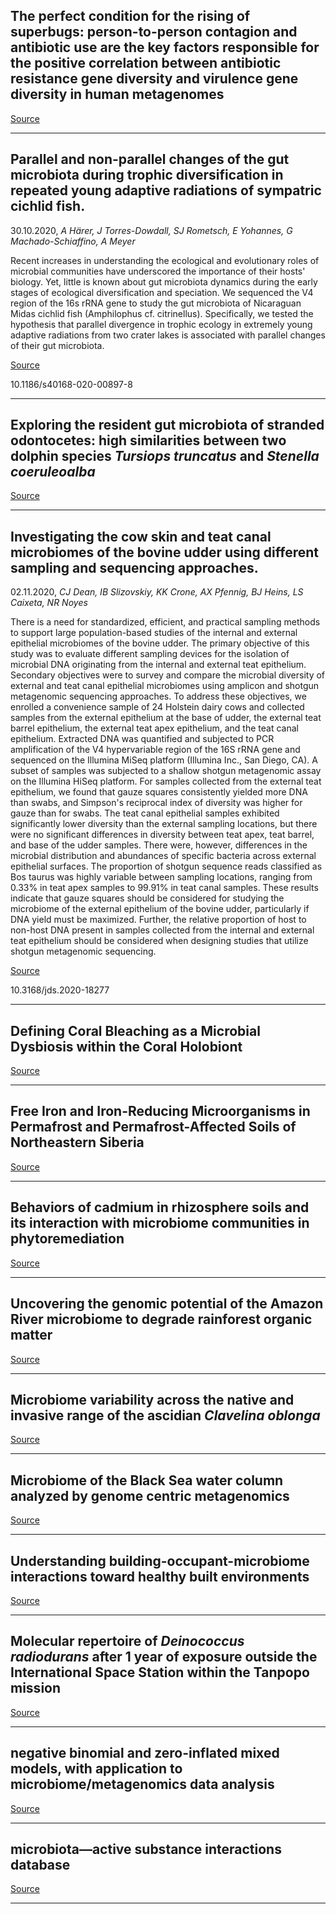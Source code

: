 ## The perfect condition for the rising of superbugs: person-to-person contagion and antibiotic use are the key factors responsible for the positive correlation between antibiotic resistance gene diversity and virulence gene diversity in human metagenomes

[Source](https://www.biorxiv.org/content/10.1101/2020.04.25.061853v3?%3Fcollection=)

---

## Parallel and non-parallel changes of the gut microbiota during trophic diversification in repeated young adaptive radiations of sympatric cichlid fish.
 30.10.2020, _A Härer, J Torres-Dowdall, SJ Rometsch, E Yohannes, G Machado-Schiaffino, A Meyer_


Recent increases in understanding the ecological and evolutionary roles of microbial communities have underscored the importance of their hosts' biology. Yet, little is known about gut microbiota dynamics during the early stages of ecological diversification and speciation. We sequenced the V4 region of the 16s rRNA gene to study the gut microbiota of Nicaraguan Midas cichlid fish (Amphilophus cf. citrinellus). Specifically, we tested the hypothesis that parallel divergence in trophic ecology in extremely young adaptive radiations from two crater lakes is associated with parallel changes of their gut microbiota.

[Source](https://microbiomejournal.biomedcentral.com/articles/10.1186/s40168-020-00897-8)

10.1186/s40168-020-00897-8

---

## Exploring the resident gut microbiota of stranded odontocetes: high similarities between two dolphin species <em>Tursiops truncatus</em> and <em>Stenella coeruleoalba</em>

[Source](https://www.cambridge.org/core/journals/journal-of-the-marine-biological-association-of-the-united-kingdom/article/exploring-the-resident-gut-microbiota-of-stranded-odontocetes-high-similarities-between-two-dolphin-species-tursiops-truncatus-and-stenella-coeruleoalba/77EBF3C07CF3D80E992506D65BAB480C)

---

## Investigating the cow skin and teat canal microbiomes of the bovine udder using different sampling and sequencing approaches.
 02.11.2020, _CJ Dean, IB Slizovskiy, KK Crone, AX Pfennig, BJ Heins, LS Caixeta, NR Noyes_


There is a need for standardized, efficient, and practical sampling methods to support large population-based studies of the internal and external epithelial microbiomes of the bovine udder. The primary objective of this study was to evaluate different sampling devices for the isolation of microbial DNA originating from the internal and external teat epithelium. Secondary objectives were to survey and compare the microbial diversity of external and teat canal epithelial microbiomes using amplicon and shotgun metagenomic sequencing approaches. To address these objectives, we enrolled a convenience sample of 24 Holstein dairy cows and collected samples from the external epithelium at the base of udder, the external teat barrel epithelium, the external teat apex epithelium, and the teat canal epithelium. Extracted DNA was quantified and subjected to PCR amplification of the V4 hypervariable region of the 16S rRNA gene and sequenced on the Illumina MiSeq platform (Illumina Inc., San Diego, CA). A subset of samples was subjected to a shallow shotgun metagenomic assay on the Illumina HiSeq platform. For samples collected from the external teat epithelium, we found that gauze squares consistently yielded more DNA than swabs, and Simpson's reciprocal index of diversity was higher for gauze than for swabs. The teat canal epithelial samples exhibited significantly lower diversity than the external sampling locations, but there were no significant differences in diversity between teat apex, teat barrel, and base of the udder samples. There were, however, differences in the microbial distribution and abundances of specific bacteria across external epithelial surfaces. The proportion of shotgun sequence reads classified as Bos taurus was highly variable between sampling locations, ranging from 0.33% in teat apex samples to 99.91% in teat canal samples. These results indicate that gauze squares should be considered for studying the microbiome of the external epithelium of the bovine udder, particularly if DNA yield must be maximized. Further, the relative proportion of host to non-host DNA present in samples collected from the internal and external teat epithelium should be considered when designing studies that utilize shotgun metagenomic sequencing.

[Source](https://www.journalofdairyscience.org/article/S0022-0302(20)30860-2/fulltext)

10.3168/jds.2020-18277

---

## Defining Coral Bleaching as a Microbial Dysbiosis within the Coral Holobiont

[Source](https://www.mdpi.com/2076-2607/8/11/1682)

---

## Free Iron and Iron-Reducing Microorganisms in Permafrost and Permafrost-Affected Soils of Northeastern Siberia

[Source](https://link.springer.com/article/10.1134/S1064229320100166)

---

## Behaviors of cadmium in rhizosphere soils and its interaction with microbiome communities in phytoremediation

[Source](https://www.sciencedirect.com/science/article/abs/pii/S0045653520329635)

---

## Uncovering the genomic potential of the Amazon River microbiome to degrade rainforest organic matter

[Source](https://microbiomejournal.biomedcentral.com/articles/10.1186/s40168-020-00930-w)

---

## Microbiome variability across the native and invasive range of the ascidian <em>Clavelina oblonga</em>

[Source](https://aem.asm.org/content/early/2020/10/26/AEM.02233-20.abstract)

---

## Microbiome of the Black Sea water column analyzed by genome centric metagenomics

[Source](https://www.biorxiv.org/content/10.1101/2020.10.30.362129v1?%3Fcollection=)

---

## Understanding building-occupant-microbiome interactions toward healthy built environments

[Source](https://link.springer.com/article/10.1007/s11783-020-1357-3)

---

## Molecular repertoire of <em>Deinococcus radiodurans</em> after 1 year of exposure outside the International Space Station within the Tanpopo mission

[Source](https://microbiomejournal.biomedcentral.com/articles/10.1186/s40168-020-00927-5)

---

## negative binomial and zero-inflated mixed models, with application to microbiome/metagenomics data analysis

[Source](https://bmcbioinformatics.biomedcentral.com/articles/10.1186/s12859-020-03803-z)

---

## microbiota—active substance interactions database

[Source](https://academic.oup.com/nar/advance-article/doi/10.1093/nar/gkaa924/5943835)

---

